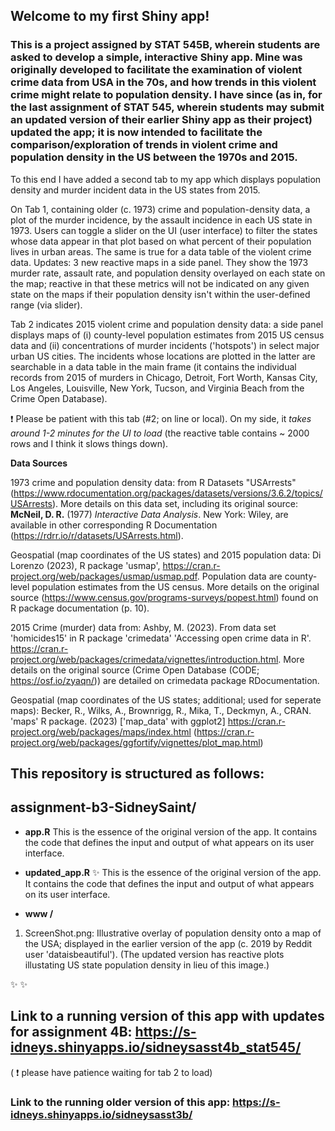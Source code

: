 ## Welcome to my first Shiny app!
### This is a project assigned by STAT 545B, wherein students are asked to develop a simple, interactive Shiny app. Mine was originally developed to facilitate the examination of violent crime data from USA in the 70s, and how trends in this violent crime might relate to population density. I have since (as in, for the last assignment of STAT 545, wherein students may submit an updated version of their earlier Shiny app as their project) updated the app; it is now intended to facilitate the comparison/exploration of trends in violent crime and population density in the US between the 1970s and 2015. 
To this end I have added a second tab to my app which displays population density and murder incident data in the US states from 2015. 

On Tab 1, containing older (c. 1973) crime and population-density data, a plot of the murder incidence, by the assault incidence in each US state in 1973. Users can toggle a slider on the UI (user interface) to filter the states whose data appear in that plot based on what percent of their population lives in urban areas. The same is true for a data table of the violent crime data. Updates: 3 new reactive maps in a side panel. They show the 1973 murder rate, assault rate, and population density overlayed on each state on the map; reactive in that these metrics will not be indicated on any given state on the maps if their population density isn't within the user-defined range (via slider). 

Tab 2 indicates 2015 violent crime and population density data: a side panel displays maps of (i) county-level population estimates from 2015 US census data and (ii) concentrations of murder incidents ('hotspots') in select major urban US cities. The incidents whose locations are plotted in the latter are searchable in a data table in the main frame (it contains the individual records from 2015 of murders in Chicago, Detroit, Fort Worth, Kansas City, Los Angeles, Louisville, New York, Tucson, and Virginia Beach from the Crime Open Database).
 

 :exclamation: 
 Please be patient with this tab (#2; on line or local). On my side, it *takes around 1-2 minutes for the UI to load* (the reactive table contains ~ 2000 rows and I think it slows things down).

**Data Sources**

1973 crime and population density data: from R Datasets "USArrests" (https://www.rdocumentation.org/packages/datasets/versions/3.6.2/topics/USArrests). More details on this data set, including its original source: **McNeil, D. R.** (1977) *Interactive Data Analysis*. New York: Wiley, are available in other corresponding R Documentation (https://rdrr.io/r/datasets/USArrests.html).

Geospatial (map coordinates of the US states) and 2015 population data: Di Lorenzo (2023), R package 'usmap', https://cran.r-project.org/web/packages/usmap/usmap.pdf. 
Population data are county-level population estimates from the US census. More details on the original source (https://www.census.gov/programs-surveys/popest.html) found on R package documentation (p. 10).

2015 Crime (murder) data from: Ashby, M. (2023). From data set 'homicides15' in R package 'crimedata' 'Accessing open crime data in R'. https://cran.r-project.org/web/packages/crimedata/vignettes/introduction.html.
More details on the original source (Crime Open Database (CODE; https://osf.io/zyaqn/)) are detailed on crimedata package RDocumentation. 

Geospatial (map coordinates of the US states; additional; used for seperate maps): Becker, R., Wilks, A., Brownrigg, R., Mika, T., Deckmyn, A., CRAN. 'maps' R package. (2023) ['map_data' with ggplot2] https://cran.r-project.org/web/packages/maps/index.html (https://cran.r-project.org/web/packages/ggfortify/vignettes/plot_map.html)

## This repository is structured as follows: 

## assignment-b3-SidneySaint/
*   **app.R** 
  This is the essence of the original version of the app. It contains the code that defines the input and output of what appears on its user interface.

*   **updated_app.R** :sparkles:
  This is the essence of the original version of the app. It contains the code that defines the input and output of what appears on its user interface.

*  **www /** 
  1. ScreenShot.png: Illustrative overlay of population density onto a map of the USA; displayed in the earlier version of the app (c. 2019 by Reddit user 'dataisbeautiful'). (The updated version has reactive plots illustating US state population density in lieu of this image.)

:sparkles: :sparkles:
## Link to a running version of this app with updates for assignment 4B: https://s-idneys.shinyapps.io/sidneysasst4b_stat545/
(  :exclamation:  please have patience waiting for tab 2 to load)

### Link to the running older version of this app: https://s-idneys.shinyapps.io/sidneysasst3b/
